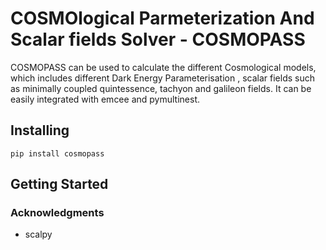 # COSMOlogical Parmeterization And Scalar fields Solver - COSMOPASS

COSMOPASS can be used to calculate the different Cosmological models, which includes different Dark Energy Parameterisation , scalar fields such as minimally coupled quintessence, tachyon and galileon fields. It can be easily integrated with emcee and pymultinest.

## Installing
```
pip install cosmopass
```

## Getting Started

### Acknowledgments
* scalpy
